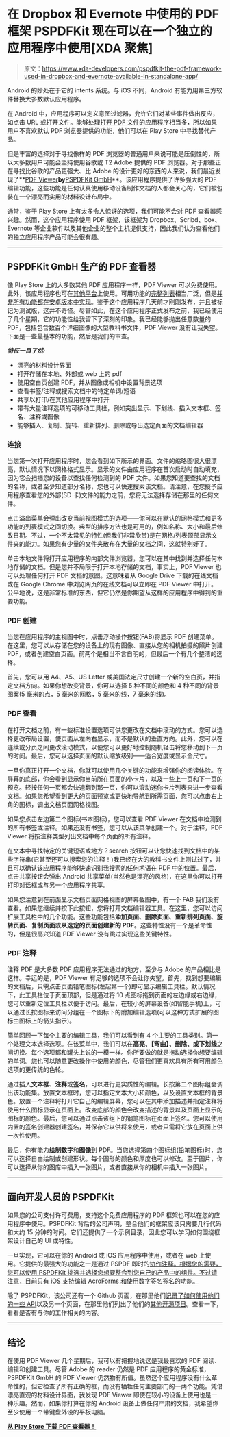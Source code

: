# 在 Dropbox 和 Evernote 中使用的 PDF 框架 PSPDFKit 现在可以在一个独立的应用程序中使用[XDA 聚焦]

> 原文：<https://www.xda-developers.com/pspdfkit-the-pdf-framework-used-in-dropbox-and-evernote-available-in-standalone-app/>

Android 的妙处在于它的 intents 系统。与 iOS 不同，Android 有能力用第三方软件替换大多数默认应用程序。

在 Android 中，应用程序可以定义意图过滤器，允许它们对某些事件做出反应，如点击 URL 或打开文件。能够[处理打开 PDF 文件](https://play.google.com/store/apps/collection/search_results_cluster_apps?clp=ggEFCgNwZGY%3D:S:ANO1ljI0330&num=48)的应用程序相当多，所以如果用户不喜欢默认 PDF 浏览器提供的功能，他们可以在 Play Store 中寻找替代产品。

但是丰富的选择对于寻找像样的 PDF 浏览器的普通用户来说可能是压倒性的，所以大多数用户可能会坚持使用谷歌或 T2 Adobe 提供的 PDF 浏览器。对于那些正在寻找比谷歌的产品更强大、比 Adobe 的设计更好的东西的人来说，我们最近发现了**[PDF Viewer](https://play.google.com/store/apps/details?id=com.pspdfkit.viewer)**by**[PSPDFKit GmbH](https://pspdfkit.com)**。该应用程序提供了许多强大的 PDF 编辑功能，这些功能是任何认真使用移动设备制作文档的人都会关心的，它们被包装在一个漂亮而实用的材料设计布局中。

通常，鉴于 Play Store 上有太多令人惊讶的选项，我们可能不会对 PDF 查看器感兴趣。然而，这个应用程序使用 PDF 框架，该框架为 Dropbox、Scribd、box、Evernote 等企业软件以及其他企业的整个主机提供支持，因此我们认为查看他们的独立应用程序产品可能会很有趣。

* * *

## PSPDFKit GmbH 生产的 PDF 查看器

像 Play Store 上的大多数其他 PDF 应用程序一样，PDF Viewer 可以免费使用。此外，该应用程序也可在[其他平台](https://pspdfkit.com/viewer/)上使用。可用功能的[完整列表](https://pspdfkit.com/features/)相当广泛，但是[并非所有功能都在安卓版本中实现](https://pspdfkit.com/guides/android/current/)。鉴于这个应用程序几天前才刚刚发布，并且被标记为测试版，这并不奇怪。尽管如此，在这个应用程序正式发布之前，我已经使用了几个星期，它的功能性给我留下了深刻的印象。我已经能够抛出任意数量的 PDF，包括包含数百个详细图像的大型教科书文件，PDF Viewer 没有让我失望。下面是一些最基本的功能，然后是我们的审查。

***特征一目了然:***

*   漂亮的材料设计界面
*   打开存储在本地、外部或 web 上的 pdf
*   使用空白页创建 PDF，并从图像或相机中设置背景选项
*   查看书签/注释或搜索文档中的特定单词/短语
*   共享以打印/在其他应用程序中打开
*   带有大量注释选项的可移动工具栏，例如突出显示、下划线、插入文本框、签名、注释或图像
*   能够插入、复制、旋转、重新排列、删除或导出选定页面的文档编辑器

### 连接

当您第一次打开应用程序时，您会看到如下所示的界面。文件的缩略图很大很漂亮，默认情况下以网格格式显示。显示的文件由应用程序在首次启动时自动填充，因为它会扫描您的设备以查找任何检测到的 PDF 文件。如果您知道要查找的文档的名称，或者至少知道部分名称，您也可以快速搜索该文档。请注意，在您授予应用程序查看您的外部(SD 卡)文件的能力之前，您将无法选择存储在那里的任何文件。

点击溢出菜单会弹出改变当前视图模式的选项——你可以在默认的网格模式和更多功能的列表模式之间切换。典型的排序方法也是可用的，例如名称、大小和最后修改日期。不过，一个不太常见的特性(但我们非常欣赏)是在网格/列表顶部显示文件夹的能力。如果您有少量的文件夹散布在大量的文档之间，这就特别好了。

单击本地文件将打开应用程序的内部文件浏览器，您可以在其中找到并选择任何本地存储的文档。但是您并不局限于打开本地存储的文档，事实上，PDF Viewer 也可以处理任何打开 PDF 文档的意图。这意味着从 Google Drive 下载的在线文档或在 Google Chrome 中浏览网页的在线文档可以立即在 PDF Viewer 中打开。公平地说，这是非常标准的东西，但它仍然是你期望从这样的应用程序中得到的重要功能。

### PDF 创建

当您在应用程序的主视图中时，点击浮动操作按钮(FAB)将显示 PDF 创建菜单。在这里，您可以从存储在您的设备上的现有图像、直接从您的相机拍摄的照片创建 PDF，或者创建空白页面。前两个是相当不言自明的，但最后一个有几个整洁的选择。

首先，您可以用 A4、A5、US Letter 或美国法定尺寸创建一个新的空白页，并指定文档方向。如果你想改变背景，你可以选择 5 种不同的颜色和 4 种不同的背景图案(5 毫米的点，5 毫米的网格，5 毫米的线，7 毫米的线)。

### PDF 查看

在打开文档之前，有一些标准设置选项可供您更改在文档中滚动的方式。您可以选择更改布局设置，使页面从左向右显示，而不是默认的垂直方向。此外，您可以在连续或分页之间更改滚动模式，以便您可以更好地控制随机轻击将您移动到下一页的时间。最后，您可以选择页面的默认缩放级别——适合宽度或显示全尺寸。

一旦你真正打开一个文档，你就可以使用几个关键的功能来增强你的阅读体验。在屏幕的底部，你会看到显示你当前所在页面的小卡片，以及一些上一页和下一页的预览。轻按任何一页都会快速翻到那一页，你可以滚动迷你卡片列表来进一步查看文档。如果您希望看到更大的页面预览或更快地导航到所需页面，您可以点击右上角的图标，调出文档页面网格视图。

如果您点击左边第二个图标(书本图标)，您可以查看 PDF Viewer 在文档中检测到的所有书签或注释。如果还没有书签，您可以从该菜单创建一个。对于注释，PDF Viewer 将按注释类型列出文档中每个页面的所有注释。

在文本中寻找特定的关键短语或地方？search 按钮可以让您快速找到文档中的某些字符串(它甚至还可以搜索您的注释！)我已经在大的教科书文件上测试过了，并且可以确认该应用程序能够快速识别我搜索的任何术语在 PDF 中的位置。最后，点击共享按钮会弹出 Android 共享菜单(当然也是漂亮的风格)，在这里你可以打开打印对话框或与另一个应用程序共享。

如果您注意到在前面显示文档页面网格视图的屏幕截图中，有一个 FAB 我们没有查看。如果您继续并按下此按钮，您将打开文档编辑器工具。在这里，您可以访问扩展工具栏中的几个功能。这些功能包括**添加页面、删除页面、重新排列页面、旋转页面、复制页面**或**从选定的页面创建新的 PDF**。这些特性没有一个是革命性的，但是很高兴知道 PDF Viewer 没有跳过实现这些关键特性。

### PDF 注释

注释 PDF 是大多数 PDF 应用程序无法通过的地方，至少与 Adobe 的产品相比是这样。幸运的是，PDF Viewer 有足够的选项不会让你失望。首先，找到想要编辑的文档后，只需点击页面铅笔图标(左起第一个)即可显示编辑工具栏。默认情况下，此工具栏位于页面顶部，但是通过将 10 点图标拖到页面的左边缘或右边缘，您可以重新定位工具栏以便于访问。最后，在较小的屏幕设备(如智能手机)上，可以通过长按图标来访问分组在一个图标下的附加编辑选项(可以这种方式扩展的图标由图标上的箭头指示)。

简单回顾一下每个主要的编辑工具，我们可以看到有 4 个主要的工具类别。第一个处理文本选择选项。在该菜单中，我们可以在**高亮、【弯曲】、删除、**或**下划线**之间切换。每个选项都和罐头上说的一模一样。你所要做的就是拖动选择你想要编辑的单词。您也可以随意更改操作中使用的颜色，尽管我们更喜欢具有所有可用颜色选项的更传统的色轮。

通过插入**文本框**、**注释**或**签名**，可以进行更实质性的编辑。长按第二个图标组会调出该功能集。放置文本框时，您可以指定文本大小和颜色，以及设置文本框的背景色。放置一个注释将打开它自己的编辑屏幕，您可以在其中添加描述并指定注释将使用什么图标显示在页面上。改变底部的颜色会改变描述的背景以及页面上显示的图标的颜色。最后，您可以通过点击该组下的钢笔图标在页面上签名。您可以使用内置的签名创建器创建签名，并保存它以供将来使用，或者只需将它放在页面上供一次性使用。

最后，你有能力**绘制数字**和**图像**到 PDF。当您选择第四个图标组(铅笔图标)时，您可以选择自由绘制或创建形状。每个图形的颜色和厚度也可以修改。至于图片，你可以选择从你的图库中插入一张图片，或者直接从你的相机中插入一张图片。

* * *

## 面向开发人员的 PSPDFKit

如果您的公司支付许可费用，支持这个免费应用程序的 PDF 框架也可以在您的应用程序中使用。PSPDFKit 背后的公司声明，整合他们的框架应该只需要几行代码和大约 15 分钟的时间。它们还提供了一个示例目录，因此您可以学习如何围绕框架设计自己的 UI 或特性。

一旦实现，它可以在你的 Android 或 iOS 应用程序中使用，或者在 web 上使用。它提供的最强大的功能之一是通过 PSPDF 即时的[协作注释。根据您的需要，您可以使用 PSPDFKit 挑选并选择您想要整合到您自己的产品中的组件。不过请注意，目前只有 iOS 支持编辑 AcroForms 和使用数字签名签名的功能。](https://pspdfkit.com/instant/)

除了 PSPDFKit，该公司还有一个 Github 页面，在那里他们[记录了如何使用他们的一些 API](https://github.com/PSPDFKit)以及另一个页面，在那里他们列出了他们的[其他开源项目](https://github.com/PSPDFKit-labs/)。查看一下，看看是否有与你的工作相关的内容。

* * *

## 结论

在使用 PDF Viewer 几个星期后，我可以有把握地说这是我最喜欢的 PDF 阅读、编辑和创建工具。尽管 Adobe 的 reader 仍然是 PDF 应用程序的黄金标准，PSPDFKit GmbH 的 PDF Viewer 仍然物有所值。虽然这个应用程序没有什么革命性的，但它检查了所有正确的框，而没有牺牲任何主要部门的一两个功能。凭借漂亮直观的材料设计界面，我发现 PDF Viewer 即使在较小的设备上使用也是一种乐趣。然而，如果你打算在你的 Android 设备上做任何严肃的文档，我希望你至少使用一个带键盘外设的平板电脑。

[**从 Play Store 下载 PDF 查看器！**](https://play.google.com/store/apps/details?id=com.pspdfkit.viewer)